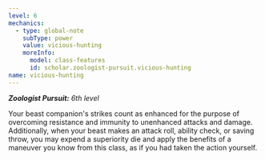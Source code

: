 ```yaml
---
level: 6
mechanics:
  - type: global-note
    subType: power
    value: vicious-hunting
    moreInfo:
      model: class-features
      id: scholar.zoologist-pursuit.vicious-hunting
name: vicious-hunting
---
```

_**Zoologist Pursuit:** 6th level_
Your beast companion's strikes count as enhanced for the purpose of overcoming resistance and immunity to unenhanced attacks and damage. Additionally, when your beast makes an attack roll, ability check, or saving throw, you may expend a superiority die and apply the benefits of a maneuver you know from this class, as if you had taken the action yourself.
